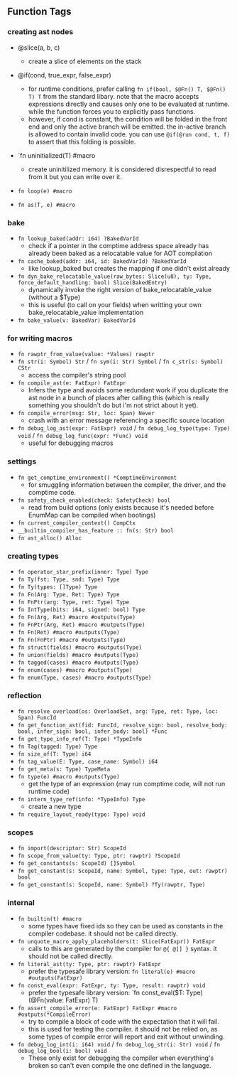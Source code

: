 ## Function Tags

### creating ast nodes

- @slice(a, b, c)
  - create a slice of elements on the stack
- @if(cond, true_expr, false_expr)
  - for runtime conditions, prefer calling `fn if(bool, $@Fn() T, $@Fn() T) T` from the standard libary.
    note that the macro accepts expressions directly and causes only one to be evaluated at runtime.
    while the function forces you to explicitly pass functions.
  - however, if cond is constant, the condition will be folded in the front end and only the active branch will be emitted.
    the in-active branch is allowed to contain invalid code.
    you can use `@if(@run cond, t, f)` to assert that this folding is possible.
- `fn uninitialized(T) #macro
  - create uninitilized memory. it is considered disrespectful to read from it but you can write over it.

- `fn loop(e) #macro`
- `fn as(T, e) #macro`

### bake

- `fn lookup_baked(addr: i64) ?BakedVarId`
  - check if a pointer in the comptime address space already has already been baked as a relocatable value for AOT compilation
- `fn cache_baked(addr: i64, id: BakedVarId) ?BakedVarId`
  - like lookup_baked but creates the mapping if one didn't exist already
- `fn dyn_bake_relocatable_value(raw_bytes: Slice(u8), ty: Type, force_default_handling: bool) Slice(BakedEntry)`
  - dynamically invoke the right version of bake_relocatable_value (without a $Type)
  - this is useful (to call on your fields) when writting your own bake_relocatable_value implementation
- `fn bake_value(v: BakedVar) BakedVarId`

### for writing macros

- `fn rawptr_from_value(value: *Values) rawptr`
- `fn str(i: Symbol) Str` / `fn sym(i: Str) Symbol` / `fn c_str(s: Symbol) CStr`
  - access the compiler's string pool
- `fn compile_ast(e: FatExpr) FatExpr`
  - Infers the type and avoids some redundant work if you duplicate 
  the ast node in a bunch of places after calling this (which is really 
  something you shouldn't do but i'm not strict about it yet). 
- `fn compile_error(msg: Str, loc: Span) Never`
  - crash with an error message referencing a specific source location
- `fn debug_log_ast(expr: FatExpr) void` / `fn debug_log_type(type: Type) void` / `fn debug_log_func(expr: *Func) void`
  - useful for debugging macros

### settings

- `fn get_comptime_environment() *ComptimeEnvironment`
  - for smuggling information between the compiler, the driver, and the comptime code. 
- `fn safety_check_enabled(check: SafetyCheck) bool`
  - read from build options (only exists because it's needed before EnumMap can be compiled when bootings)
- `fn current_compiler_context() CompCtx`
- `__builtin_compiler_has_feature :: fn(s: Str) bool`
- `fn ast_alloc() Alloc`

### creating types

- `fn operator_star_prefix(inner: Type) Type`
- `fn Ty(fst: Type, snd: Type) Type` 
- `fn Ty(types: []Type) Type`
- `fn Fn(Arg: Type, Ret: Type) Type`
- `fn FnPtr(arg: Type, ret: Type) Type`
- `fn IntType(bits: i64, signed: bool) Type`
- `fn Fn(Arg, Ret) #macro #outputs(Type)`
- `fn FnPtr(Arg, Ret) #macro #outputs(Type)`
- `fn Fn(Ret) #macro #outputs(Type)`
- `fn Fn(FnPtr) #macro #outputs(Type)`
- `fn struct(fields) #macro #outputs(Type)`
- `fn union(fields) #macro #outputs(Type)`
- `fn tagged(cases) #macro #outputs(Type)`
- `fn enum(cases) #macro #outputs(Type)`
- `fn enum(Type, cases) #macro #outputs(Type)`

### reflection

- `fn resolve_overload(os: OverloadSet, arg: Type, ret: Type, loc: Span) FuncId`
- `fn get_function_ast(fid: FuncId, resolve_sign: bool, resolve_body: bool, infer_sign: bool, infer_body: bool) *Func`
- `fn get_type_info_ref(T: Type) *TypeInfo`
- `fn Tag(tagged: Type) Type`
- `fn size_of(T: Type) i64`
- `fn tag_value(E: Type, case_name: Symbol) i64`
- `fn get_meta(s: Type) TypeMeta`
- `fn type(e) #macro #outputs(Type)`
  - get the type of an expression (may run comptime code, will not run runtime code)
- `fn intern_type_ref(info: *TypeInfo) Type`
  - create a new type 
- `fn require_layout_ready(type: Type) void`

### scopes

- `fn import(descriptor: Str) ScopeId`
- `fn scope_from_value(ty: Type, ptr: rawptr) ?ScopeId`
- `fn get_constants(s: ScopeId) []Symbol`
- `fn get_constant(s: ScopeId, name: Symbol, type: Type, out: rawptr) bool`
- `fn get_constant(s: ScopeId, name: Symbol) ?Ty(rawptr, Type)`

### internal

- `fn builtin(t) #macro`
  - some types have fixed ids so they can be used as constants in the compiler codebase. it should not be called directly. 
- `fn unquote_macro_apply_placeholders(t: Slice(FatExpr)) FatExpr`
  - calls to this are generated by the compiler for `@{ @[] }` syntax. it should not be called directly. 
- `fn literal_ast(ty: Type, ptr: rawptr) FatExpr` 
  - prefer the typesafe library version: `fn literal(e) #macro #outputs(FatExpr)` 
- `fn const_eval(expr: FatExpr, ty: Type, result: rawptr) void`
  - prefer the typesafe library version: `fn const_eval($T: Type) (@Fn(value: FatExpr) T)
- `fn assert_compile_error(e: FatExpr) FatExpr #macro #outputs(*CompileError)`
  - try to compile a block of code with the expectation that it will fail. 
  - this is used for testing the compiler. it should not be relied on, as some types of 
  compile error will report and exit without unwinding. 
- `fn debug_log_int(i: i64) void` / `fn debug_log_str(i: Str) void` / `fn debug_log_bool(i: bool) void`
  - These only exist for debugging the compiler when everything's broken so can't even compile the one defined in the language.
